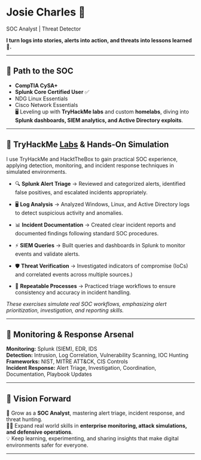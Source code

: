 # Josie Charles 🫆
 SOC Analyst | Threat Detector
  
**I turn logs into stories, alerts into action, and threats into lessons learned 📝.**


---

## 🐾 Path to the SOC
- **CompTIA CySA+**  
- **Splunk Core Certified User** ✅  
- NDG Linux Essentials  
- Cisco Network Essentials  
🖥️ Leveling up with **TryHackMe labs** and custom **homelabs**, diving into **Splunk dashboards, SIEM analytics, and Active Directory exploits**.  

---
## 🧭 TryHackMe [Labs](https://github.com/Josie0x/-SOC-Lab-Experience-) & Hands-On Simulation
I use TryHackMe and HacktTheBox to gain practical SOC experience, applying detection, monitoring, and incident response techniques in simulated environments.

- 🔍 **Splunk Alert Triage** → Reviewed and categorized alerts, identified false positives, and escalated incidents appropriately.  
- 🖥️ **Log Analysis** → Analyzed Windows, Linux, and Active Directory logs to detect suspicious activity and anomalies.  
- 📊 **Incident Documentation** → Created clear incident reports and documented findings following standard SOC procedures.  
- ⚡ **SIEM Queries** → Built queries and dashboards in Splunk to monitor events and validate alerts.  
- 🛡️ **Threat Verification** → Investigated indicators of compromise (IoCs) and correlated events across multiple sources.)
  
- 🔁 **Repeatable Processes** → Practiced triage workflows to ensure consistency and accuracy in incident handling.

*These exercises simulate real SOC workflows, emphasizing alert prioritization, investigation, and reporting skills.*

 

---

## 🧰 Monitoring & Response Arsenal 

**Monitoring:** Splunk (SIEM), EDR, IDS  
**Detection:** Intrusion, Log Correlation, Vulnerability Scanning, IOC Hunting  
**Frameworks:** NIST, MITRE ATT&CK, CIS Controls  
**Incident Response:** Alert Triage, Investigation, Coordination, Documentation, Playbook Updates



---

## 🚀 Vision Forward
🎯 Grow as a **SOC Analyst**, mastering alert triage, incident response, and threat hunting.  
🕵️‍♀️ Expand real world skills in **enterprise monitoring, attack simulations, and defensive operations**.  
💡 Keep learning, experimenting, and sharing insights that make digital environments safer for everyone.  

---




